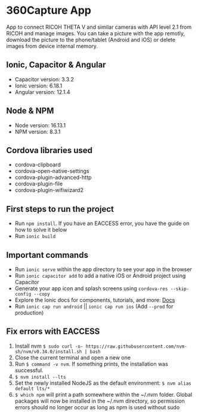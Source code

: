 # 360Capture App
App to connect RICOH THETA V and similar cameras with API level 2.1 from RICOH and manage images. 
You can take a picture with the app remotly, download the picture to the phone/tablet (Android and iOS) or delete images from device internal memory.

## Ionic, Capacitor & Angular
- Capacitor version: 3.3.2
- Ionic version: 6.18.1
- Angular version: 12.1.4

## Node & NPM
- Node version: 16.13.1
- NPM version: 8.3.1

## Cordova libraries used
- cordova-clipboard
- cordova-open-native-settings
- cordova-plugin-advanced-http
- cordova-plugin-file
- cordova-plugin-wifiwizard2

## First steps to run the project
- Run `npm install`. If you have an EACCESS error, you have the guide on how to solve it below
- Run `ionic build`

## Important commands
- Run `ionic serve` within the app directory to see your app in the browser
- Run `ionic capacitor add` to add a native iOS or Android project using Capacitor
- Generate your app icon and splash screens using `cordova-res --skip-config --copy`
- Explore the Ionic docs for components, tutorials, and more: [Docs](https://ion.link/docs)
- Run `ionic cap run android` || `ionic cap run ios` (Add `--prod` for production)

## Fix errors with EACCESS
1. Install nvm `$ sudo curl -o- https://raw.githubusercontent.com/nvm-sh/nvm/v0.34.0/install.sh | bash`
2. Close the current terminal and open a new one
3. Run `$ command -v nvm`. If something prints, the installation was successful.
4. `$ nvm install --lts`
5. Set the newly installed NodeJS as the default environment: `$ nvm alias default lts/*`
6. `$ which npm` will print a path somewhere within the ~/.nvm folder. Global packages will now be installed in the ~/.nvm directory, so permission errors should no longer occur as long as npm is used without sudo